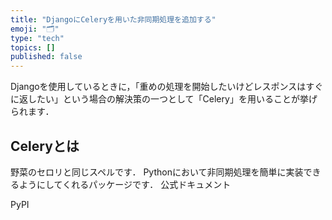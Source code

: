 ```yaml
---
title: "DjangoにCeleryを用いた非同期処理を追加する"
emoji: "🗂"
type: "tech"
topics: []
published: false
---
```


Djangoを使用しているときに，「重めの処理を開始したいけどレスポンスはすぐに返したい」という場合の解決策の一つとして「Celery」を用いることが挙げられます．

## Celeryとは

野菜のセロリと同じスペルです．
Pythonにおいて非同期処理を簡単に実装できるようにしてくれるパッケージです．
公式ドキュメント

PyPI
